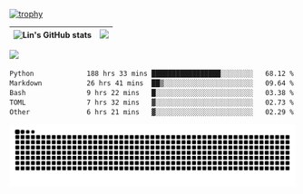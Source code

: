 [![trophy](https://github-profile-trophy.vercel.app/?username=ocss884&column=7)](https://github.com/ocss884)

| ![Lin's GitHub stats](https://github-readme-stats.vercel.app/api?username=ocss884&show_icons=true&hide_border=True&count_private=true) | ![](https://github-readme-streak-stats.herokuapp.com?user=ocss884&hide_border=true&date_format=M%20j%5B%2C%20Y%5D&ring=7EDDCF&fire=7EDDCF") |
| ------------------------------------------------------------ | ------------------------------------------------------------ |

![](https://komarev.com/ghpvc/?username=ocss884&color=brightgreen)

<!--START_SECTION:waka-->

```txt
Python             188 hrs 33 mins █████████████████░░░░░░░░   68.12 %
Markdown           26 hrs 41 mins  ██▒░░░░░░░░░░░░░░░░░░░░░░   09.64 %
Bash               9 hrs 22 mins   █░░░░░░░░░░░░░░░░░░░░░░░░   03.38 %
TOML               7 hrs 32 mins   ▓░░░░░░░░░░░░░░░░░░░░░░░░   02.73 %
Other              6 hrs 21 mins   ▓░░░░░░░░░░░░░░░░░░░░░░░░   02.29 %
```

<!--END_SECTION:waka-->

<p align="center">
   <img src="https://github.com/ocss884/ocss884/blob/output/github-snake.svg" alt="snake">
</p>
